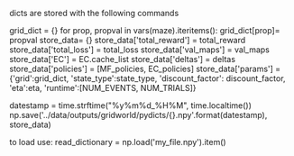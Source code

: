 dicts are stored with the following commands 

grid_dict = {}
for prop, propval in vars(maze).iteritems():
    grid_dict[prop]= propval
store_data= {}
store_data['total_reward'] = total_reward
store_data['total_loss'] = total_loss
store_data['val_maps'] = val_maps
store_data['EC'] = EC.cache_list
store_data['deltas'] = deltas
store_data['policies'] = [MF_policies, EC_policies]
store_data['params'] = {'grid':grid_dict,
                       'state_type':state_type,
                       'discount_factor': discount_factor,
                       'eta':eta, 
                       'runtime':[NUM_EVENTS, NUM_TRIALS]}

datestamp = time.strftime("%y%m%d_%H%M", time.localtime())
np.save('../data/outputs/gridworld/pydicts/{}.npy'.format(datestamp), store_data)


to load use: 
read_dictionary = np.load('my_file.npy').item()